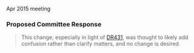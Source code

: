Apr 2015 meeting

### Proposed Committee Response

> This change, especially in light of [DR431](issue:0431), was thought to likely
> add confusion rather than clarify matters, and no change is desired.
